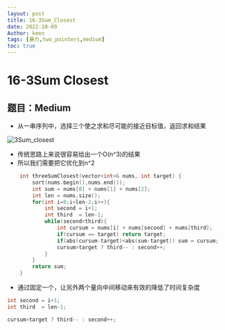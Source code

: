 ```yaml
---
layout: post
title: 16-3Sum_Closest
date: 2022-10-09
Author: keen
tags: [暴力,two_pointers,medium]
toc: true
---
```

# 16-3Sum Closest
## 题目：Medium
- 从一串序列中，选择三个使之求和尽可能的接近目标值，返回求和结果

![3Sum_closest](https://lh3.googleusercontent.com/u/0/d/198TFQwiJIzV8peJJlfzqcwOPLjpWPXsC)

- 传统思路上来说很容易给出一个O(n^3)的结果
- 所以我们需要把它优化到n^2

```CPP
	int threeSumClosest(vector<int>& nums, int target) {
    	sort(nums.begin(),nums.end());                                  //先sort使之可以进行比较
        int sum = nums[0] + nums[1] + nums[2];
        int len = nums.size();
        for(int i=0;i<len-2;i++){
            int second = i+1;
            int third  = len-1;
            while(second<third){
                int cursum = nums[i] + nums[second] + nums[third];
                if(cursum == target) return target;
                if(abs(cursum-target)<abs(sum-target)) sum = cursum;    //谁更接近要谁
                cursum>target ? third-- : second++;	                    //这一步很巧妙的降低了时间复杂度
            }
        }
        return sum;
    }
```

- 通过固定一个，让另外两个量向中间移动来有效的降低了时间复杂度

```cpp
int second = i+1;
int third  = len-1; 

cursum>target ? third-- : second++;	
```

